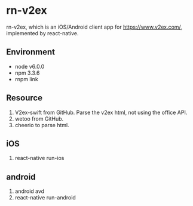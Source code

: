 # rn-v2ex
rn-v2ex, which is an iOS/Android client app for https://www.v2ex.com/, implemented by react-native.

## Environment
- node v6.0.0
- npm 3.3.6
- rnpm link


## Resource
1. V2ex-swift from GitHub. Parse the v2ex html, not using the office API.
2. wetoo from GitHub. 
3. cheerio to parse html.

## iOS
1. react-native run-ios

## android
1. android avd
2. react-native run-android